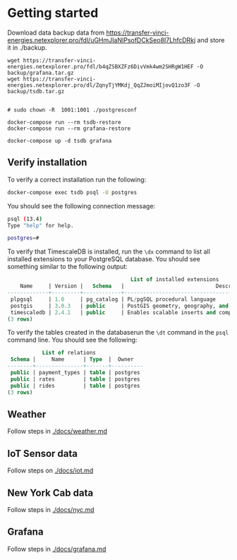 # Getting started

Download data backup data from https://transfer-vinci-energies.netexplorer.pro/fdl/uGHmJIaNIPsofDCkSeo8I7LhfcDRkj and store it in ./backup.
    
    wget https://transfer-vinci-energies.netexplorer.pro/fdl/b4qZSBXZFz6DivVmk4wm2SHRgW1HEF -O backup/grafana.tar.gz
    wget https://transfer-vinci-energies.netexplorer.pro/dl/ZqnyTjYMKdj_QqZJmoiMIjovQ1zo3F -O backup/tsdb.tar.gz


    # sudo chown -R  1001:1001 ./postgresconf

    docker-compose run --rm tsdb-restore
    docker-compose run --rm grafana-restore

    docker-compose up -d tsdb grafana

## Verify installation
To verify a correct installation run the following:
```bash
docker-compose exec tsdb psql -U postgres
```
You should see the following connection message:

```bash
psql (13.4)
Type "help" for help.

postgres=# 
```
To verify that TimescaleDB is installed, run the `\dx` command
to list all installed extensions to your PostgreSQL database.
You should see something similar to the following output:

```sql
                                       List of installed extensions
    Name     | Version |   Schema   |                             Description                             
-------------+---------+------------+---------------------------------------------------------------------
 plpgsql     | 1.0     | pg_catalog | PL/pgSQL procedural language
 postgis     | 3.0.3   | public     | PostGIS geometry, geography, and raster spatial types and functions
 timescaledb | 2.4.1   | public     | Enables scalable inserts and complex queries for time-series data
(3 rows)
```
To verify the tables created in the databaserun the `\dt` command
in the `psql` command line. You should see the following:

```sql
           List of relations
 Schema |     Name      | Type  |  Owner
--------+---------------+-------+----------
 public | payment_types | table | postgres
 public | rates         | table | postgres
 public | rides         | table | postgres
(3 rows)
```
## Weather
Follow steps in [./docs/weather.md](./docs/weather.md)
## IoT Sensor data
Follow steps on [./docs/iot.md](./docs/iot.md)
## New York Cab data
Follow steps in [./docs/nyc.md](./docs/nyc.md)
## Grafana
Follow steps in [./docs/grafana.md](./docs/grafana.md)
